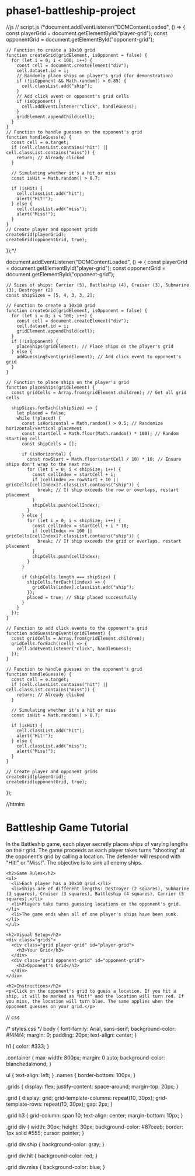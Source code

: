 # phase1-battleship-project
//js
// script.js
/*document.addEventListener("DOMContentLoaded", () => {
    const playerGrid = document.getElementById("player-grid");
    const opponentGrid = document.getElementById("opponent-grid");
  
    // Function to create a 10x10 grid
    function createGrid(gridElement, isOpponent = false) {
      for (let i = 0; i < 100; i++) {
        const cell = document.createElement("div");
        cell.dataset.id = i;
        // Randomly place ships on player's grid (for demonstration)
        if (!isOpponent && Math.random() > 0.85) {
          cell.classList.add("ship");
        }
        // Add click event on opponent's grid cells
        if (isOpponent) {
          cell.addEventListener("click", handleGuess);
        }
        gridElement.appendChild(cell);
      }
    }
    // Function to handle guesses on the opponent's grid
    function handleGuess(e) {
      const cell = e.target;
      if (cell.classList.contains("hit") || cell.classList.contains("miss")) {
        return; // Already clicked
      }
  
      // Simulating whether it's a hit or miss
      const isHit = Math.random() > 0.7;
  
      if (isHit) {
        cell.classList.add("hit");
        alert("Hit!");
      } else {
        cell.classList.add("miss");
        alert("Miss!");
      }
    }
    // Create player and opponent grids
    createGrid(playerGrid);
    createGrid(opponentGrid, true);
  });*/


  document.addEventListener("DOMContentLoaded", () => {
    const playerGrid = document.getElementById("player-grid");
    const opponentGrid = document.getElementById("opponent-grid");
  
    // Sizes of ships: Carrier (5), Battleship (4), Cruiser (3), Submarine (3), Destroyer (2)
    const shipSizes = [5, 4, 3, 3, 2];
  
    // Function to create a 10x10 grid
    function createGrid(gridElement, isOpponent = false) {
      for (let i = 0; i < 100; i++) {
        const cell = document.createElement("div");
        cell.dataset.id = i;
        gridElement.appendChild(cell);
      }
      if (!isOpponent) {
        placeShips(gridElement); // Place ships on the player's grid
      } else {
        addGuessingEvent(gridElement); // Add click event to opponent's grid
      }
    }
  
    // Function to place ships on the player's grid
    function placeShips(gridElement) {
      const gridCells = Array.from(gridElement.children); // Get all grid cells
  
      shipSizes.forEach((shipSize) => {
        let placed = false;
        while (!placed) {
          const isHorizontal = Math.random() > 0.5; // Randomize horizontal/vertical placement
          const startCell = Math.floor(Math.random() * 100); // Random starting cell
          const shipCells = [];
  
          if (isHorizontal) {
            const rowStart = Math.floor(startCell / 10) * 10; // Ensure ships don't wrap to the next row
            for (let i = 0; i < shipSize; i++) {
              const cellIndex = startCell + i;
              if (cellIndex >= rowStart + 10 || gridCells[cellIndex]?.classList.contains("ship")) {
                break; // If ship exceeds the row or overlaps, restart placement
              }
              shipCells.push(cellIndex);
            }
          } else {
            for (let i = 0; i < shipSize; i++) {
              const cellIndex = startCell + i * 10;
              if (cellIndex >= 100 || gridCells[cellIndex]?.classList.contains("ship")) {
                break; // If ship exceeds the grid or overlaps, restart placement
              }
              shipCells.push(cellIndex);
            }
          }
  
          if (shipCells.length === shipSize) {
            shipCells.forEach((index) => {
              gridCells[index].classList.add("ship");
            });
            placed = true; // Ship placed successfully
          }
        }
      });
    }
  
    // Function to add click events to the opponent's grid
    function addGuessingEvent(gridElement) {
      const gridCells = Array.from(gridElement.children);
      gridCells.forEach((cell) => {
        cell.addEventListener("click", handleGuess);
      });
    }
  
    // Function to handle guesses on the opponent's grid
    function handleGuess(e) {
      const cell = e.target;
      if (cell.classList.contains("hit") || cell.classList.contains("miss")) {
        return; // Already clicked
      }
  
      // Simulating whether it's a hit or miss
      const isHit = Math.random() > 0.7;
  
      if (isHit) {
        cell.classList.add("hit");
        alert("Hit!");
      } else {
        cell.classList.add("miss");
        alert("Miss!");
      }
    }
  
    // Create player and opponent grids
    createGrid(playerGrid);
    createGrid(opponentGrid, true);
  });
  




  //htmlm

  <!DOCTYPE html>
<html lang="en">
<head>
  <meta charset="UTF-8">
  <meta name="viewport" content="width=device-width, initial-scale=1.0">
  <title>Battleship Game Tutorial</title>
  <link rel="stylesheet" href="style.css">
</head>
<body>
  <div class="container">
    <h1>Battleship Game Tutorial</h1>
    <p>In the Battleship game, each player secretly places ships of varying lengths on their grid. The game proceeds as each player takes turns "shooting" at the opponent's grid by calling a location. The defender will respond with "Hit!" or "Miss!". The objective is to sink all enemy ships.</p>

    <h2>Game Rules</h2>
    <ul>
      <li>Each player has a 10x10 grid.</li>
      <li>Ships are of different lengths: Destroyer (2 squares), Submarine (3 squares), Cruiser (3 squares), Battleship (4 squares), Carrier (5 squares).</li>
      <li>Players take turns guessing locations on the opponent's grid.</li>
      <li>The game ends when all of one player's ships have been sunk.</li>
    </ul>

    <h2>Visual Setup</h2>
    <div class="grids">
      <div class="grid player-grid" id="player-grid">
        <h3>Your Grid</h3>
      </div>
      <div class="grid opponent-grid" id="opponent-grid">
        <h3>Opponent's Grid</h3>
      </div>
    </div>

    <h2>Instructions</h2>
    <p>Click on the opponent's grid to guess a location. If you hit a ship, it will be marked as "Hit!" and the location will turn red. If you miss, the location will turn blue. The same applies when the opponent guesses on your grid.</p>
  </div>
  
  <script src="script.js"></script>
</body>
</html>



// css

/* styles.css */
body {
    font-family: Arial, sans-serif;
    background-color: #f4f4f4;
    margin: 0;
    padding: 20px;
    text-align: center;
  }
  
  h1 {
    color: #333;
  }
  
  .container {
    max-width: 800px;
    margin: 0 auto;
    background-color: blanchedalmond;
  }
  
  ul {
    text-align: left;
  }
  .names {
    border-bottom: 100px;
  }
  
  .grids {
    display: flex;
    justify-content: space-around;
    margin-top: 20px;
  }
  
  .grid {
    display: grid;
    grid-template-columns: repeat(10, 30px);
    grid-template-rows: repeat(10, 30px);
    gap: 2px;
  }
  
  .grid h3 {
    grid-column: span 10;
    text-align: center;
    margin-bottom: 10px;
  }
  
  .grid div {
    width: 30px;
    height: 30px;
    background-color: #87ceeb;
    border: 1px solid #555;
    cursor: pointer;
  }
  
  .grid div.ship {
    background-color: gray;
  }
  
  .grid div.hit {
    background-color: red;
  }
  
  .grid div.miss {
    background-color: blue;
  }
  
